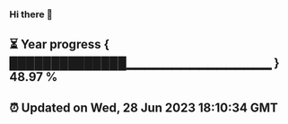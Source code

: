 ### Hi there 👋
⏳ Year progress { ██████████████▁▁▁▁▁▁▁▁▁▁▁▁▁▁▁▁ } 48.97 %
---
⏰ Updated on Wed, 28 Jun 2023 18:10:34 GMT
---
